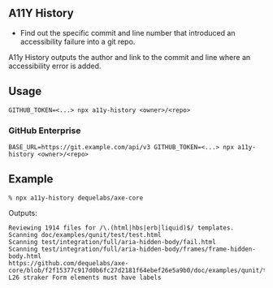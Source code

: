 ## A11Y History

- Find out the specific commit and line number that introduced an accessibility failure into a git repo.

A11y History outputs the author and link to the commit and line where an accessibility error is added.

## Usage

    GITHUB_TOKEN=<...> npx a11y-history <owner>/<repo>

### GitHub Enterprise

    BASE_URL=https://git.example.com/api/v3 GITHUB_TOKEN=<...> npx a11y-history <owner>/<repo>

## Example

    % npx a11y-history dequelabs/axe-core

Outputs: 

```
Reviewing 1914 files for /\.(html|hbs|erb|liquid)$/ templates.
Scanning doc/examples/qunit/test/test.html
Scanning test/integration/full/aria-hidden-body/fail.html
Scanning test/integration/full/aria-hidden-body/frames/frame-hidden-body.html
https://github.com/dequelabs/axe-core/blob/f2f15377c917d0b6fc27d2181f64ebef26e5a9b0/doc/examples/qunit/test/test.html#L26-L26 straker Form elements must have labels
```
